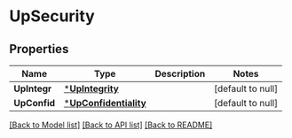 # UpSecurity

## Properties
Name | Type | Description | Notes
------------ | ------------- | ------------- | -------------
**UpIntegr** | [***UpIntegrity**](UpIntegrity.md) |  | [default to null]
**UpConfid** | [***UpConfidentiality**](UpConfidentiality.md) |  | [default to null]

[[Back to Model list]](../README.md#documentation-for-models) [[Back to API list]](../README.md#documentation-for-api-endpoints) [[Back to README]](../README.md)

